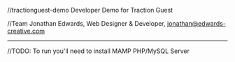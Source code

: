 //tractionguest-demo
Developer Demo for Traction Guest

//Team
Jonathan Edwards, Web Designer & Developer, jonathan@edwards-creative.com
________________________________________________________________________________

//TODO:
To run you'll need to install MAMP PHP/MySQL Server
